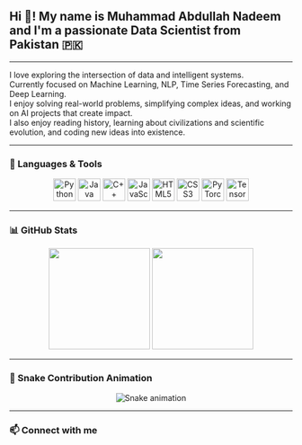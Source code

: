 <h2 align="left">Hi 👋! My name is Muhammad Abdullah Nadeem and I'm a passionate Data Scientist from Pakistan 🇵🇰</h2>

---

I love exploring the intersection of data and intelligent systems.  
Currently focused on Machine Learning, NLP, Time Series Forecasting, and Deep Learning.  
I enjoy solving real-world problems, simplifying complex ideas, and working on AI projects that create impact.  
I also enjoy reading history, learning about civilizations and scientific evolution, and coding new ideas into existence.

---

### 🧠 Languages & Tools

<div align="center">
  <img src="https://cdn.jsdelivr.net/gh/devicons/devicon/icons/python/python-original.svg" height="40" alt="Python" />
  <img src="https://cdn.jsdelivr.net/gh/devicons/devicon/icons/java/java-original.svg" height="40" alt="Java" />
  <img src="https://cdn.jsdelivr.net/gh/devicons/devicon/icons/cplusplus/cplusplus-original.svg" height="40" alt="C++" />
  <img src="https://cdn.jsdelivr.net/gh/devicons/devicon/icons/javascript/javascript-original.svg" height="40" alt="JavaScript" />
  <img src="https://cdn.jsdelivr.net/gh/devicons/devicon/icons/html5/html5-original.svg" height="40" alt="HTML5" />
  <img src="https://cdn.jsdelivr.net/gh/devicons/devicon/icons/css3/css3-original.svg" height="40" alt="CSS3" />
  <img src="https://cdn.jsdelivr.net/gh/devicons/devicon/icons/pytorch/pytorch-original.svg" height="40" alt="PyTorch" />
  <img src="https://cdn.jsdelivr.net/gh/devicons/devicon/icons/tensorflow/tensorflow-original.svg" height="40" alt="TensorFlow" />
</div>

---

### 📊 GitHub Stats

<div align="center">
  <img src="https://github-readme-stats.vercel.app/api?username=AbdullahNadeem10&show_icons=true&theme=radical" height="180"/>
  <img src="https://github-readme-stats.vercel.app/api/top-langs/?username=AbdullahNadeem10&layout=compact&theme=radical" height="180"/>
</div>

---

### 🐍 Snake Contribution Animation

<div align="center">
  <img src="https://raw.githubusercontent.com/AbdullahNadeem10/AbdullahNadeem10/output/github-contribution-grid-snake.svg" alt="Snake animation" />
</div>

---

### 📫 Connect with me

<div align="left">
  <a href="mailto:abdullahstan981@gmail.com">
    <img src="https://img
